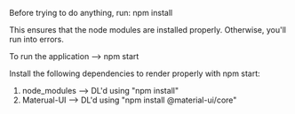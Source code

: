 Before trying to do anything, run:
npm install

This ensures that the node modules are installed properly. Otherwise, you'll run into errors.

To run the application --> npm start

Install the following dependencies to render properly with npm start:
1) node_modules --> DL'd using "npm install"
2) Materual-UI --> DL'd using "npm install @material-ui/core"
